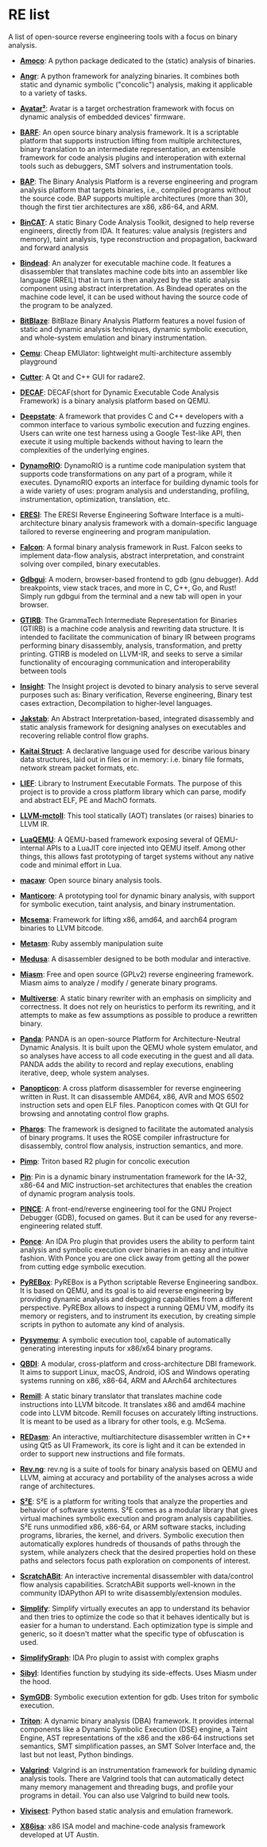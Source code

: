 # RE list

A list of open-source reverse engineering tools with a focus on binary analysis.

- **[Amoco](https://github.com/bdcht/amoco)**: A python package dedicated to the (static) analysis of binaries.

- **[Angr](http://angr.io/)**: A python framework for analyzing binaries. It combines both static and dynamic symbolic ("concolic") analysis, making it applicable to a variety of tasks.

 - **[Avatar²](https://github.com/avatartwo/avatar2)**:  Avatar is a target orchestration framework with focus on dynamic analysis of embedded devices' firmware.
 
- **[BARF](https://github.com/programa-stic/barf-project)**: An open source binary analysis framework. It is a scriptable platform that supports instruction lifting from multiple architectures, binary translation to an intermediate representation, an extensible framework for code analysis plugins and interoperation with external tools such as debuggers, SMT solvers and instrumentation tools.

- **[BAP](https://github.com/BinaryAnalysisPlatform/bap)**: The Binary Analysis Platform is a reverse engineering and program analysis platform that targets binaries, i.e., compiled programs without the source code. BAP supports multiple architectures (more than 30), though the first tier architectures are x86, x86-64, and ARM. 

- **[BinCAT](https://github.com/airbus-seclab/bincat)**: A static Binary Code Analysis Toolkit, designed to help reverse engineers, directly from IDA. It features: value analysis (registers and memory), taint analysis, type reconstruction and propagation, backward and forward analysis

- **[Bindead](https://bitbucket.org/mihaila/bindead/wiki/Home)**: An analyzer for executable machine code. It features a disassembler that translates machine code bits into an assembler like language (RREIL) that in turn is then analyzed by the static analysis component using abstract interpretation. As Bindead operates on the machine code level, it can be used without having the source code of the program to be analyzed.

- **[BitBlaze](http://bitblaze.cs.berkeley.edu/)**: BitBlaze Binary Analysis Platform features a novel fusion of static and dynamic analysis techniques, dynamic symbolic execution, and whole-system emulation and binary instrumentation. 

- **[Cemu](https://github.com/hugsy/cemu)**: Cheap EMUlator: lightweight multi-architecture assembly playground

- **[Cutter](https://github.com/radareorg/cutter)**: A Qt and C++ GUI for radare2.

 - **[DECAF](https://github.com/sycurelab/DECAF)**: DECAF(short for Dynamic Executable Code Analysis Framework) is a binary analysis platform based on QEMU.
 
 - **[Deepstate](https://github.com/trailofbits/deepstate)**: A framework that provides C and C++ developers with a common interface to various symbolic execution and fuzzing engines. Users can write one test harness using a Google Test-like API, then execute it using multiple backends without having to learn the complexities of the underlying engines.
 
 - **[DynamoRIO](http://www.dynamorio.org/)**: DynamoRIO is a runtime code manipulation system that supports code transformations on any part of a program, while it executes. DynamoRIO exports an interface for building dynamic tools for a wide variety of uses: program analysis and understanding, profiling, instrumentation, optimization, translation, etc.
 
 - **[ERESI](https://github.com/thorkill/eresi)**: The ERESI Reverse Engineering Software Interface is a multi-architecture binary analysis framework with a domain-specific language tailored to reverse engineering and program manipulation.
 
- **[Falcon](https://github.com/falconre/falcon)**: A formal binary analysis framework in Rust. Falcon seeks to implement data-flow analysis, abstract interpretation, and constraint solving over compiled, binary executables.

- **[Gdbgui](https://github.com/cs01/gdbgui)**: A modern, browser-based frontend to gdb (gnu debugger). Add breakpoints, view stack traces, and more in C, C++, Go, and Rust! Simply run gdbgui from the terminal and a new tab will open in your browser.

- **[GTIRB](https://github.com/GrammaTech/gtirb)**: The GrammaTech Intermediate Representation for Binaries (GTIRB) is a machine code analysis and rewriting data structure. It is intended to facilitate the communication of binary IR between programs performing binary disassembly, analysis, transformation, and pretty printing. GTIRB is modeled on LLVM-IR, and seeks to serve a similar functionality of encouraging communication and interoperability between tools

- **[Insight](https://insight.labri.fr/)**: The Insight project is devoted to binary analysis to serve several purposes such as:    Binary verification, Reverse engineering, Binary test cases extraction, Decompilation to higher-level languages.

- **[Jakstab](http://www.jakstab.org/)**: An Abstract Interpretation-based, integrated disassembly and static analysis framework for designing analyses on executables and recovering reliable control flow graphs.

- **[Kaitai Struct](http://kaitai.io/)**: A declarative language used for describe various binary data structures, laid out in files or in memory: i.e. binary file formats, network stream packet formats, etc.

- **[LIEF](https://github.com/lief-project/LIEF)**: Library to Instrument Executable Formats. The purpose of this project is to provide a cross platform library which can parse, modify and abstract ELF, PE and MachO formats.

- **[LLVM-mctoll](https://github.com/Microsoft/llvm-mctoll)**: This tool statically (AOT) translates (or raises) binaries to LLVM IR.

- **[LuaQEMU](https://github.com/Comsecuris/luaqemu)**: A QEMU-based framework exposing several of QEMU-internal APIs to a LuaJIT core injected into QEMU itself. Among other things, this allows fast prototyping of target systems without any native code and minimal effort in Lua.

- **[macaw](https://github.com/GaloisInc/macaw)**: Open source binary analysis tools.

- **[Manticore](https://github.com/trailofbits/manticore)**: A prototyping tool for dynamic binary analysis, with support for symbolic execution, taint analysis, and binary instrumentation.

- **[Mcsema](https://github.com/trailofbits/mcsema)**: Framework for lifting x86, amd64, and aarch64 program binaries to LLVM bitcode.

- **[Metasm](https://github.com/jjyg/metasm)**: Ruby assembly manipulation suite

- **[Medusa](https://github.com/wisk/medusa)**: A disassembler designed to be both modular and interactive. 

- **[Miasm](https://github.com/cea-sec/miasm)**: Free and open source (GPLv2) reverse engineering framework. Miasm aims to analyze / modify / generate binary programs.

- **[Multiverse](https://github.com/utds3lab/multiverse)**: A static binary rewriter with an emphasis on simplicity and correctness. It does not rely on heuristics to perform its rewriting, and it attempts to make as few assumptions as possible to produce a rewritten binary. 

- **[Panda](https://github.com/panda-re/panda)**: PANDA is an open-source Platform for Architecture-Neutral Dynamic Analysis. It is built upon the QEMU whole system emulator, and so analyses have access to all code executing in the guest and all data. PANDA adds the ability to record and replay executions, enabling iterative, deep, whole system analyses. 

- **[Panopticon](https://github.com/das-labor/panopticon)**: A cross platform disassembler for reverse engineering written in Rust. It can disassemble AMD64, x86, AVR and MOS 6502 instruction sets and open ELF files. Panopticon comes with Qt GUI for browsing and annotating control flow graphs.

- **[Pharos](https://github.com/cmu-sei/pharos)**: The framework is designed to facilitate the automated analysis of binary programs. It uses the ROSE compiler infrastructure for disassembly, control flow analysis, instruction semantics, and more.

- **[Pimp](https://github.com/radare/radare2-extras/tree/master/pimp)**: Triton based R2 plugin for concolic execution

- **[Pin](https://software.intel.com/en-us/articles/pin-a-dynamic-binary-instrumentation-tool)**: Pin is a dynamic binary instrumentation framework for the IA-32, x86-64 and MIC instruction-set architectures that enables the creation of dynamic program analysis tools.

- **[PINCE](https://github.com/korcankaraokcu/PINCE)**: A front-end/reverse engineering tool for the GNU Project Debugger (GDB), focused on games. But it can be used for any reverse-engineering related stuff.

- **[Ponce](https://github.com/illera88/Ponce)**: An IDA Pro plugin that provides users the ability to perform taint analysis and symbolic execution over binaries in an easy and intuitive fashion. With Ponce you are one click away from getting all the power from cutting edge symbolic execution.

- **[PyREBox](https://github.com/Cisco-Talos/pyrebox)**: PyREBox is a Python scriptable Reverse Engineering sandbox. It is based on QEMU, and its goal is to aid reverse engineering by providing dynamic analysis and debugging capabilities from a different perspective. PyREBox allows to inspect a running QEMU VM, modify its memory or registers, and to instrument its execution, by creating simple scripts in python to automate any kind of analysis.

- **[Pysymemu](https://github.com/feliam/pysymemu)**: A symbolic execution tool, capable of automatically generating interesting inputs for x86/x64 binary programs.

- **[QBDI](https://github.com/quarkslab/QBDI)**: A modular, cross-platform and cross-architecture DBI framework. It aims to support Linux, macOS, Android, iOS and Windows operating systems running on x86, x86-64, ARM and AArch64 architectures

- **[Remill](https://github.com/trailofbits/remill)**: A static binary translator that translates machine code instructions into LLVM bitcode. It translates x86 and amd64 machine code into LLVM bitcode. 
Remill focuses on accurately lifting instructions. It is meant to be used as a library for other tools, e.g. McSema.

- **[REDasm](https://github.com/REDasmOrg/REDasm)**: An interactive, multiarchitecture disassembler written in C++ using Qt5 as UI Framework, its core is light and it can be extended in order to support new instructions and file formats.

- **[Rev.ng](https://rev.ng/)**: rev.ng is a suite of tools for binary analysis based on QEMU and LLVM, aiming at accuracy and portability of the analyses across a wide range of architectures.

 - **[S²E](http://s2e.systems/)**: S²E is a platform for writing tools that analyze the properties and behavior of software systems. S²E comes as a modular library that gives virtual machines symbolic execution and program analysis capabilities. S²E runs unmodified x86, x86-64, or ARM software stacks, including programs, libraries, the kernel, and drivers. Symbolic execution then automatically explores hundreds of thousands of paths through the system, while analyzers check that the desired properties hold on these paths and selectors focus path exploration on components of interest.
 
- **[ScratchABit](https://github.com/pfalcon/ScratchABit)**: An interactive incremental disassembler with data/control flow analysis capabilities. ScratchABit supports well-known in the community IDAPython API to write disassembly/extension modules.

- **[Simplify](https://github.com/CalebFenton/simplify)**: Simplify virtually executes an app to understand its behavior and then tries to optimize the code so that it behaves identically but is easier for a human to understand. Each optimization type is simple and generic, so it doesn't matter what the specific type of obfuscation is used.

- **[SimplifyGraph](https://github.com/fireeye/SimplifyGraph)**: IDA Pro plugin to assist with complex graphs

- **[Sibyl](https://github.com/cea-sec/Sibyl)**: Identifies function by studying its side-effects. Uses Miasm under the hood.

- **[SymGDB](https://github.com/SQLab/symgdb)**: Symbolic execution extention for gdb. Uses triton for symbolic execution.

- **[Triton](https://triton.quarkslab.com/)**: A dynamic binary analysis (DBA) framework. It provides internal components like a Dynamic Symbolic Execution (DSE) engine, a Taint Engine, AST representations of the x86 and the x86-64 instructions set semantics, SMT simplification passes, an SMT Solver Interface and, the last but not least, Python bindings.

- **[Valgrind](http://valgrind.org/)**: Valgrind is an instrumentation framework for building dynamic analysis tools. There are Valgrind tools that can automatically detect many memory management and threading bugs, and profile your programs in detail. You can also use Valgrind to build new tools. 

- **[Vivisect](https://github.com/vivisect/vivisect)**: Python based static analysis and emulation framework.

- **[X86isa](http://www.cs.utexas.edu/users/moore/acl2/manuals/current/manual/index-seo.php/ACL2____X86ISA)**: x86 ISA model and machine-code analysis framework developed at UT Austin.
